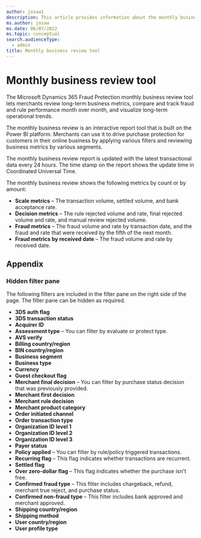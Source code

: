 ```yaml
---
author: josaw1
description: This article provides information about the monthly business review tool in Microsoft Dynamics 365 Fraud Protection.
ms.author: josaw
ms.date: 06/07/2022
ms.topic: conceptual
search.audienceType:
  - admin
title: Monthly business review tool
---
```


# Monthly business review tool


The Microsoft Dynamics 365 Fraud Protection monthly business review tool lets merchants review long-term business metrics, compare and track fraud and rule performance month over month, and visualize long-term operational trends.

The monthly business review is an interactive report tool that is built on the Power BI platform. Merchants can use it to drive purchase protection for customers in their online business by applying various filters and reviewing business metrics by various segments.

The monthly business review report is updated with the latest transactional data every 24 hours. The time stamp on the report shows the update time in Coordinated Universal Time.

The monthly business review shows the following metrics by count or by amount:

- **Scale metrics** – The transaction volume, settled volume, and bank acceptance rate.
- **Decision metrics** – The rule rejected volume and rate, final rejected volume and rate, and manual review rejected volume.
- **Fraud metrics** – The fraud volume and rate by transaction date, and the fraud and rate that were received by the fifth of the next month.
- **Fraud metrics by received date** – The fraud volume and rate by received date.

## Appendix

### Hidden filter pane

The following filters are included in the filter pane on the right side of the page. The filter pane can be hidden as required.

- **3DS auth flag**
- **3DS transaction status**
- **Acquirer ID**
- **Assessment type** – You can filter by evaluate or protect type.
- **AVS verify**
- **Billing country/region**
- **BIN country/region**
- **Business segment**
- **Business type**
- **Currency**
- **Guest checkout flag**
- **Merchant final decision** – You can filter by purchase status decision that was previously provided.
- **Merchant first decision**
- **Merchant rule decision**
- **Merchant product category**
- **Order initiated channel**
- **Order transaction type**
- **Organization ID level 1**
- **Organization ID level 2**
- **Organization ID level 3**
- **Payer status**
- **Policy applied** – You can filter by rule/policy triggered transactions.
- **Recurring flag** – This flag indicates whether transactions are recurrent.
- **Settled flag**
- **Over zero-dollar flag** – This flag indicates whether the purchase isn't free.
- **Confirmed fraud type** – This filter includes chargeback, refund, merchant true reject, and purchase status.
- **Confirmed non-fraud type** – This filter includes bank approved and merchant approved.
- **Shipping country/region**
- **Shipping method**
- **User country/region**
- **User profile type**
